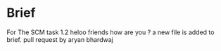 # Brief
 For The SCM task 1.2
heloo friends how are you ?
a new file is added to brief.
pull request by aryan bhardwaj
